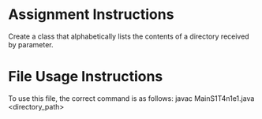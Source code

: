# Assignment Instructions
Create a class that alphabetically lists the contents of a directory received by parameter.
# File Usage Instructions
To use this file, the correct command is as follows: javac MainS1T4n1e1.java <directory_path>
